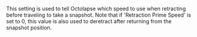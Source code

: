 This setting is used to tell Octolapse which speed to use when retracting before traveling to take a snapshot.  Note that if 'Retraction Prime Speed' is set to 0, this value is also used to deretract after returning from the snapshot position.
